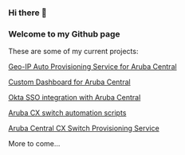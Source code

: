 ### Hi there 👋
### Welcome to my Github page

These are some of my current projects:

<a href="https://github.com/WifiGuyWill/Geo-Auto-Provsioning-Service">Geo-IP Auto Provisioning Service for Aruba Central</a>

<a href="https://github.com/WifiGuyWill/central-dashboard">Custom Dashboard for Aruba Central</a>

<a href="https://github.com/WifiGuyWill/ArubaCentralSSO">Okta SSO integration with Aruba Central</a>

<a href="https://github.com/WifiGuyWill/CX-Python-Scripts">Aruba CX switch automation scripts</a>

<a href="https://github.com/WifiGuyWill/Aruba-Central-CX-Provisioning-Service">Aruba Central CX Switch Provisioning Service</a>

More to come...

<!--
**WifiGuyWill/WifiGuyWill** is a ✨ _special_ ✨ repository because its `README.md` (this file) appears on your GitHub profile.

Here are some ideas to get you started:

- 🔭 I’m currently working on ...
- 🌱 I’m currently learning ...
- 👯 I’m looking to collaborate on ...
- 🤔 I’m looking for help with ...
- 💬 Ask me about ...
- 📫 How to reach me: ...
- 😄 Pronouns: ...
- ⚡ Fun fact: ...
-->
